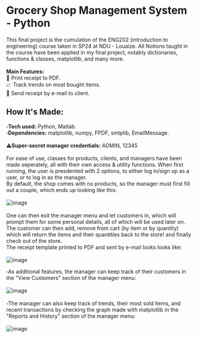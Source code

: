 # Grocery Shop Management System - Python
This final project is the cumulation of the ENG202 (introduction to engineering) course taken in SP24 at NDU - Louaize.
All Notions taught in the course have been applied in my final project, notably dictionaries, functions & classes, matplotlib, and many more.<br/><br/>
**Main Features:**<br/>
📄 Print receipt to PDF.<br/>
📈 Track trends on most bought items.<br/>
📨 Send receipt by e-mail to client.<br/>

## How It's Made:

▫️**Tech used:** Python, Matlab.<br/>
▫️**Dependencies:** matplotlib, numpy, FPDF, smtplib, EmailMessage.<br/><br/>
⚠️**Super-secret manager credentials:** ADMIN, 12345<br/><br/>
For ease of use, classes for products, clients, and managers have been made seperately, all with their own access & utility functions. When first running, the user is presdented with 2 options, to either log in/sign up as a user, or to log in as the manager.<br/>
By default, the shop comes with no products, so the manager must first fill out a couple, which ends up looking like this:<br/><br/>
![image](https://github.com/user-attachments/assets/0a6d871b-19a7-4da8-b5ab-1e5ea1576e8f)<br/>
<br/>
One can then exit the manager menu and let customers in, which will prompt them for some personal details, all of which will be used later on. The customer can then add, remove from cart (by item or by quantity) which will return the items and their quantities back to the store! and finally check out of the store.<br/>
The receipt template printed to PDF and sent by e-mail looks looks like:<br/><br/>
![image](https://github.com/user-attachments/assets/9f7ba61c-2d78-4ed6-9c45-b0622d128248)

▫️As additional features, the manager can keep track of their customers in the "View Customers" section of the manager menu:<br/><br/>
![image](https://github.com/user-attachments/assets/21048491-a883-4465-9606-2ec404243c54)
<br/><br/>
▫️The manager can also keep track of trends, their most sold items, and recent transactions by checking the graph made with matplotlib in the "Reports and History" section of the manager menu:<br/><br/>
![image](https://github.com/user-attachments/assets/73fed7e3-c6fc-4ea4-8600-4358187f9b01)

